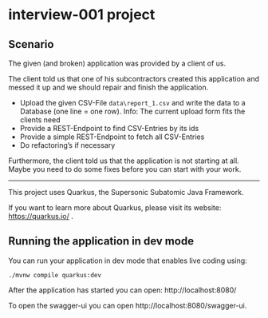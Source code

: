 # interview-001 project

## Scenario

The given (and broken) application was provided by a client of us. 

The client told us that one of his subcontractors created this application and messed it up and we should repair and finish the application.

-	Upload the given CSV-File `data\report_1.csv` and write the data to a Database (one line  = one row). Info: The current upload form fits the clients need
-	Provide a REST-Endpoint to find CSV-Entries by its ids
-	Provide a simple REST-Endpoint to fetch all CSV-Entries
-	Do refactoring’s if necessary 

Furthermore, the client told us that the application is not starting at all. Maybe you need to do some fixes before you can start with your work.

---
This project uses Quarkus, the Supersonic Subatomic Java Framework.

If you want to learn more about Quarkus, please visit its website: https://quarkus.io/ .

## Running the application in dev mode

You can run your application in dev mode that enables live coding using:
```
./mvnw compile quarkus:dev
```

After the application has started you can open: http://localhost:8080/

To open the swagger-ui you can open http://localhost:8080/swagger-ui.
